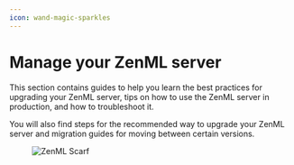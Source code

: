 ```yaml
---
icon: wand-magic-sparkles
---
```


# Manage your ZenML server

This section contains guides to help you learn the best practices for upgrading your ZenML server, tips on how to use the ZenML server in production, and how to troubleshoot it.

You will also find steps for the recommended way to upgrade your ZenML server and migration guides for moving between certain versions.

<!-- For scarf -->
<figure><img alt="ZenML Scarf" referrerpolicy="no-referrer-when-downgrade" src="https://static.scarf.sh/a.png?x-pxid=f0b4f458-0a54-4fcd-aa95-d5ee424815bc" /></figure>

